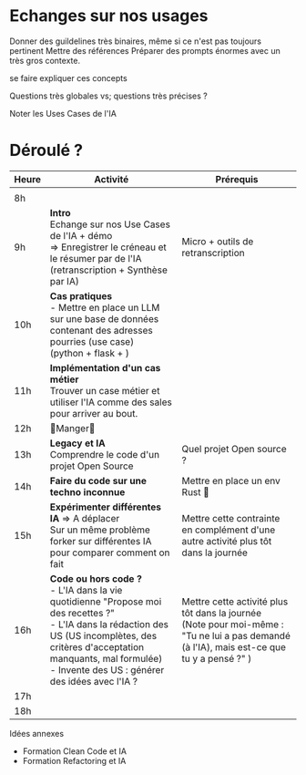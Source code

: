 
# Echanges sur nos usages

Donner des guildelines très binaires, même si ce n'est pas toujours pertinent
Mettre des références
Préparer des prompts énormes avec un très gros contexte.

se faire expliquer ces concepts 

Questions très globales vs; questions très précises ?

Noter les Uses Cases de l'IA

# Déroulé ?

| Heure | Activité                                                                                                                                                                                                                                           | Prérequis                                                                                                                                   |
| ----- | -------------------------------------------------------------------------------------------------------------------------------------------------------------------------------------------------------------------------------------------------- | ------------------------------------------------------------------------------------------------------------------------------------------- |
|       |                                                                                                                                                                                                                                                    |                                                                                                                                             |
| 8h    |                                                                                                                                                                                                                                                    |                                                                                                                                             |
| 9h    | **Intro**<br>Echange sur nos Use Cases de l'IA + démo<br>=> Enregistrer le créneau et le résumer par de l'IA (retranscription + Synthèse par IA)                                                                                                   | Micro + outils de retranscription                                                                                                           |
| 10h   | **Cas pratiques**<br>- Mettre en place un LLM sur une base de données contenant des adresses pourries (use case)<br>(python + flask + )                                                                                                            |                                                                                                                                             |
| 11h   | **Implémentation d'un cas métier**<br>Trouver un case métier et utiliser l'IA comme des sales pour arriver au bout.                                                                                                                                |                                                                                                                                             |
| 12h   | 🍕Manger🍕                                                                                                                                                                                                                                         |                                                                                                                                             |
| 13h   | **Legacy et IA**<br>Comprendre le code d'un projet Open Source                                                                                                                                                                                     | Quel projet Open source ?                                                                                                                   |
| 14h   | **Faire du code sur une techno inconnue**                                                                                                                                                                                                          | Mettre en place un env Rust 🦀                                                                                                              |
| 15h   | **Expérimenter différentes IA** => A déplacer<br>Sur un même problème forker sur différentes IA pour comparer comment on fait                                                                                                                      | Mettre cette contrainte en complément d'une autre activité plus tôt dans la journée                                                         |
| 16h   | **Code ou hors code ?**<br>- L'IA dans la vie quotidienne "Propose moi des recettes ?"<br>- L'IA dans la rédaction des US (US incomplètes, des critères d'acceptation manquants, mal formulée)<br>- Invente des US : générer des idées avec l'IA ? | Mettre cette activité plus tôt dans la journée<br>(Note pour moi-même : "Tu ne lui a pas demandé (à l'IA), mais est-ce que tu y a pensé ?" ) |
| 17h   |                                                                                                                                                                                                                                                    |                                                                                                                                             |
| 18h   |                                                                                                                                                                                                                                                    |                                                                                                                                             |
Idées annexes 
- Formation Clean Code et IA
- Formation Refactoring et IA